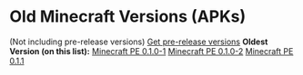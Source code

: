 # Old Minecraft Versions (APKs)
(Not including pre-release versions)
[Get pre-release versions](https://archive.org/download/Minecraft-PE/Pocket%20Edition/Prerelease/)
**Oldest Version (on this list):** [Minecraft PE 0.1.0-1](https://archive.org/download/Minecraft-PE/Pocket%20Edition/Minecraft%20PE%200.1.0-1.apk)
[Minecraft PE 0.1.0-2](https://archive.org/download/Minecraft-PE/Pocket%20Edition/Minecraft%20PE%200.1.0-2.apk)
[Minecraft PE 0.1.1](https://archive.org/download/Minecraft-PE/Pocket%20Edition/Minecraft%20PE%200.1.0-2.apk)
